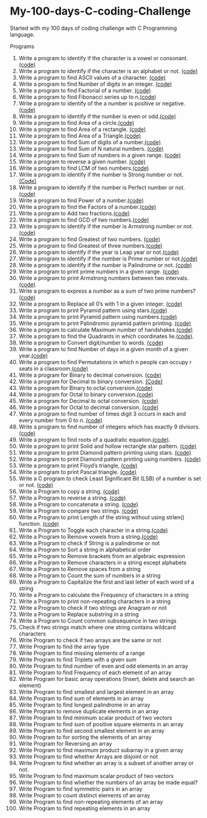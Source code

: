 # My-100-days-C-coding-Challenge
Started with my 100 days of coding challenge with C Programming language.

Programs
1. Write a program to identify if the character is a vowel or consonant. [(code)](https://github.com/Udhays07/My-100-days-C-coding-Challenge/blob/main/Day01.c)
2. Write a program to identify if the character is an alphabet or not. [(code)](https://github.com/Udhays07/My-100-days-C-coding-Challenge/blob/main/Day02.c)
3. Write a program to find ASCII values of a character. [(code)](https://github.com/Udhays07/My-100-days-C-coding-Challenge/blob/main/Day03.c)
4. Write a program to find Number of digits in an integer. [(code)](https://github.com/Udhays07/My-100-days-C-coding-Challenge/blob/main/Day04.c)
5. Write a program to find Factorial of a number. [(code)](https://github.com/Udhays07/My-100-days-C-coding-Challenge/blob/main/Day05.c)
6. Write a program to find Fibonacci series up to n.[(code)](https://github.com/Udhays07/My-100-days-C-coding-Challenge/blob/main/Day06.c)  
7. Write a program to identify of the a number is positive or negative.[(code)](https://github.com/Udhays07/My-100-days-C-coding-Challenge/blob/main/Day07.c)
8. Write a program to identify if the number is even or odd.[(code)](https://github.com/Udhays07/My-100-days-C-coding-Challenge/blob/main/Day08.c)
9. Write a program to find Area of a circle.[(code)](https://github.com/Udhays07/My-100-days-C-coding-Challenge/blob/main/Day09.c) 
10. Write a program to find Area of a rectangle. [(code)](https://github.com/Udhays07/My-100-days-C-coding-Challenge/blob/main/Day10.c)
11. Write a program to find Area of a Triangle.[(code)](https://github.com/Udhays07/My-100-days-C-coding-Challenge/blob/main/Day11.c) 
12. Write a program to find Sum of digits of a number.[(code)](https://github.com/Udhays07/My-100-days-C-coding-Challenge/blob/main/Day12.c)
13. Write a program to find Sum of N natural numbers. [(code)](https://github.com/Udhays07/My-100-days-C-coding-Challenge/blob/main/Day13.c)
14. Write a program to find Sum of numbers in a given range. [(code)](https://github.com/Udhays07/My-100-days-C-coding-Challenge/blob/main/Day14.c)
15. Write a program to reverse a given number. [(code)](https://github.com/Udhays07/My-100-days-C-coding-Challenge/blob/main/Day15.c)
16. Write a program to find LCM of two numbers.[(code)](https://github.com/Udhays07/My-100-days-C-coding-Challenge/blob/main/Day16.c)
17. Write a program to identify if the number is Strong number or not. [(Code)](https://github.com/Udhays07/My-100-days-C-coding-Challenge/blob/main/Day17.c)
18. Write a program to identify if the number is Perfect number or not. [(code)](https://github.com/Udhays07/My-100-days-C-coding-Challenge/blob/main/Day18.c)
19. Write a program to find Power of a number.[(code)](https://github.com/Udhays07/My-100-days-C-coding-Challenge/blob/main/Day19.c)
20. Write a program to find the Factors of a number.[(code)](https://github.com/Udhays07/My-100-days-C-coding-Challenge/blob/main/Day20.c)
21. Write a program to Add two fractions.[(code)](https://github.com/Udhays07/My-100-days-C-coding-Challenge/blob/main/Day21.c)
22. Write a program to find GCD of two numbers.[(code)](https://github.com/Udhays07/My-100-days-C-coding-Challenge/blob/main/Day22.c) 
23. Write a program to identify if the number is Armstrong number or not.[(code)](https://github.com/Udhays07/My-100-days-C-coding-Challenge/blob/main/Day23.c)
24. Write a program to find Greatest of two numbers. [(code)](https://github.com/Udhays07/My-100-days-C-coding-Challenge/blob/main/Day24.c)
25. Write a program to find Greatest of three numbers.[(code)](https://github.com/Udhays07/My-100-days-C-coding-Challenge/blob/main/Day25.c)
26. Write a program to identify if the year is Leap year or not.[(code)](https://github.com/Udhays07/My-100-days-C-coding-Challenge/blob/main/Day26.c) 
27. Write a program to identify if the number is Prime number or not.[(code)](https://github.com/Udhays07/My-100-days-C-coding-Challenge/blob/main/Day27.c) 
28. Write a program to identify if the number is Palindrome or not. [(code)](https://github.com/Udhays07/My-100-days-C-coding-Challenge/blob/main/Day28.c)
29. Write a program to print prime numbers in a given range. [(code)](https://github.com/Udhays07/My-100-days-C-coding-Challenge/blob/main/Day29.c)
30. Write a program to print Armstrong numbers between two intervals. [(code)](https://github.com/Udhays07/My-100-days-C-coding-Challenge/blob/main/Day30.c)
31. Write a program to express a number as a sum of two prime numbers?[(code)](https://github.com/Udhays07/My-100-days-C-coding-Challenge/blob/main/Day31.c)
32. Write a program to Replace all 0’s with 1 in a given integer. [(code)](https://github.com/Udhays07/My-100-days-C-coding-Challenge/blob/main/Day32.c)
33. Write a program to print Pyramid pattern using stars.[(code)](https://github.com/Udhays07/My-100-days-C-coding-Challenge/blob/main/Day33.c)
34. Write a program to print Pyramid pattern using numbers.[(code)](https://github.com/Udhays07/My-100-days-C-coding-Challenge/blob/main/Day34.c)
35. Write a program to print Palindromic pyramid pattern printing. [(code)](https://github.com/Udhays07/My-100-days-C-coding-Challenge/blob/main/Day35.c)
36. Write a program to calculate Maximum number of handshakes.[(code)](https://github.com/Udhays07/My-100-days-C-coding-Challenge/blob/main/Day36.c)
37. Write a program to find the Quadrants in which coordinates lie.[(code)](https://github.com/Udhays07/My-100-days-C-coding-Challenge/blob/main/Day37.c).
38. Write a program to Convert digit/number to words. [(code)](https://github.com/Udhays07/My-100-days-C-coding-Challenge/blob/main/Day38.c)
39. Write a program to find Number of days in a given month of a given year.[(code)](https://github.com/Udhays07/My-100-days-C-coding-Challenge/blob/main/Day39.c)
40. Write a program to find Permutations in which n people can occupy r seats in a classroom.[(code)](https://github.com/Udhays07/My-100-days-C-coding-Challenge/blob/main/Day40.c)
41. Write a program for Binary to decimal conversion. [(code)](https://github.com/Udhays07/My-100-days-C-coding-Challenge/blob/main/Day41.c)
42. Write a program for Decimal to binary conversion. [(Code)](https://github.com/Udhays07/My-100-days-C-coding-Challenge/blob/main/Day42.c)
43. Write a program for Binary to octal conversion.[(code)](https://github.com/Udhays07/My-100-days-C-coding-Challenge/blob/main/Day43.c)
44. Write a program for Octal to binary conversion.[(code)](https://github.com/Udhays07/My-100-days-C-coding-Challenge/blob/main/Day44.c)
45. Write a program for Decimal to octal conversion. [(code)](https://github.com/Udhays07/My-100-days-C-coding-Challenge/blob/main/Day46.c)
46. Write a program for Octal to decimal conversion. [(code)](https://github.com/Udhays07/My-100-days-C-coding-Challenge/blob/main/Day46.c)
47. Write a program to find number of times digit 3 occurs in each and every number from 0 to n. [(code)](https://github.com/Udhays07/My-100-days-C-coding-Challenge/blob/main/Day47.c)
48. Write a program to find number of integers which has exactly 9 divisors. [(code)](https://github.com/Udhays07/My-100-days-C-coding-Challenge/blob/main/Day48.c)
49. Write a program to find roots of a quadratic equation.[(code)](https://github.com/Udhays07/My-100-days-C-coding-Challenge/blob/main/Day49.c).
50. Write a program to print Solid and hollow rectangle star pattern. [(code)](https://github.com/Udhays07/My-100-days-C-coding-Challenge/blob/main/Day50.c)
51. Write a program to print Diamond pattern printing using stars. [(code)](https://github.com/Udhays07/My-100-days-C-coding-Challenge/blob/main/Day51.c)
52. Write a program to print Diamond pattern printing using numbers. [(code)](https://github.com/Udhays07/My-100-days-C-coding-Challenge/blob/main/Day52.c)
53. Write a program to print Floyd’s triangle, [(code)](https://github.com/Udhays07/My-100-days-C-coding-Challenge/blob/main/Day53.c)
54. Write a program to print Pascal triangle. [(code)](https://github.com/Udhays07/My-100-days-C-coding-Challenge/blob/main/Day54.c)
55. Write a C program to check Least Significant Bit (LSB) of a number is set or not. [(code)](https://github.com/Udhays07/My-100-days-C-coding-Challenge/blob/main/Day55.c)
56.	Write a Program to copy a string. [(code)](https://github.com/Udhays07/My-100-days-C-coding-Challenge/blob/main/Day56.c)
57.	Write a Program to reverse a string. [(code)](https://github.com/Udhays07/My-100-days-C-coding-Challenge/blob/main/Day57.c)
58.	Write a Program to concatenate a string. [(code)](https://github.com/Udhays07/My-100-days-C-coding-Challenge/blob/main/Day58.c)
59.	Write a Program to compare two strings. [(code)](https://github.com/Udhays07/My-100-days-C-coding-Challenge/blob/main/Day59.c)
60.	Write a Program to print Length of the string without using strlen() function. [(code)](https://github.com/Udhays07/My-100-days-C-coding-Challenge/blob/main/Day60.c) 
61.	Write a Program to Toggle each character in a string.[(code)](https://github.com/Udhays07/My-100-days-C-coding-Challenge/blob/main/Day61.c)
62.	Write a Program to Remove vowels from a string.[(code)](https://github.com/Udhays07/My-100-days-C-coding-Challenge/blob/main/Day62.c)
63.	Write a Program to check if String is a palindrome or not 
64.	Write a Program to Sort a string in alphabetical order 
65.	Write a Program to Remove brackets from an algebraic expression 
66.	Write a Program to Remove characters in a string except alphabets 
67.	Write a Program to Remove spaces from a string 
68.	Write a Program to Count the sum of numbers in a string 
69.	Write a Program to Capitalize the first and last letter of each word of a string 
70.	Write a Program to calculate the Frequency of characters in a string 
71.	Write a Program to print non-repeating characters in a string 
72.	Write a Program to check if two strings are Anagram or not 
73.	Write a Program to Replace substring in a string 
74.	Write a Program to Count common subsequence in two strings 
75.	Check if two strings match where one string contains wildcard characters
76.	Write Program to check if two arrays are the same or not 
77.	Write Program to find the array type 
78.	Write Program to find missing elements of a range 
79.	 Write Program to find Triplets with a given sum 
80.	Write Program to find number of even and odd elements in an array 
81.	Write Program to find Frequency of each element of an array 
82.	Write Program for basic array operations (Insert, delete and search an element) 
83.	Write Program to find smallest and largest element in an array 
84.	Write Program to find sum of elements in an array 
85.	Write Program to find longest palindrome in an array 
86.	Write Program to remove duplicate elements in an array 
87.	Write Program to find minimum scalar product of two vectors 
88.	Write Program to find sum of positive square elements in an array 
89.	Write Program to find second smallest element in an array 
90.	Write Program to for sorting the elements of an array 
91.	Write Program for Reversing an array 
92.	Write Program to find maximum product subarray in a given array
93.	Write Program to find whether Arrays are disjoint or not 
94.	Write Program to find whether an array is a subset of another array or not. 
95.	Write Program to find maximum scalar product of two vectors
96.	Write Program to find whether the numbers of an array be made equal? 
97.	Write Program to find symmetric pairs in an array 
98.	Write Program to count distinct elements of an array 
99.	Write Program to find non-repeating elements of an array 
100.	Write Program to find repeating elements in an array
